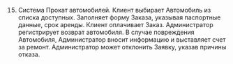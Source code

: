 15.	Система Прокат автомобилей. Клиент выбирает Автомобиль из списка доступных. 
Заполняет форму Заказа, указывая паспортные данные, срок аренды.
Клиент оплачивает Заказ. Администратор регистрирует возврат автомобиля.
В случае повреждения Автомобиля, 
Администратор вносит информацию и выставляет счет за ремонт.
Администратор может отклонить Заявку, указав причины отказа.